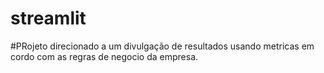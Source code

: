 # streamlit
#PRojeto direcionado a um divulgação de resultados usando metricas em cordo com as regras de negocio da empresa.
